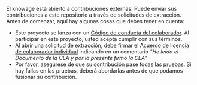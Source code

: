 El knowage está abierto a contribuciones externas. Puede enviar sus contribuciones a este repositorio a través de solicitudes de extracción.
Antes de comenzar, aquí hay algunas cosas que debes tener en cuenta:

*   Este proyecto se lanza con un [Código de conducta del colaborador](./CODE_OF_CONDUCT.md). Al participar en este
    proyecto, usted acepta cumplir con sus términos.
*   Al abrir una solicitud de extracción, debe firmar el
    [Acuerdo de licencia de colaborador individual](./CLA.md) indicando en un comentario
    *"He leído el Documento de la CLA y por la presente firmo la CLA"*
*   Por favor, asegúrese de que su contribución pase todas las pruebas. Si hay fallas en las pruebas, deberá abordarlas
    antes de que podamos fusionar su contribución.
